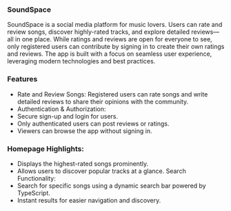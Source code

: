 ### SoundSpace
SoundSpace is a social media platform for music lovers. Users can rate and review songs, discover highly-rated tracks, and explore detailed reviews—all in one place. While ratings and reviews are open for everyone to see, only registered users can contribute by signing in to create their own ratings and reviews. The app is built with a focus on seamless user experience, leveraging modern technologies and best practices.

### Features
- Rate and Review Songs: Registered users can rate songs and write detailed reviews to share their opinions with the community.
- Authentication & Authorization:
 - Secure sign-up and login for users.
 - Only authenticated users can post reviews or ratings.
 - Viewers can browse the app without signing in.
### Homepage Highlights:
- Displays the highest-rated songs prominently.
- Allows users to discover popular tracks at a glance.
Search Functionality:
- Search for specific songs using a dynamic search bar powered by TypeScript.
- Instant results for easier navigation and discovery.
